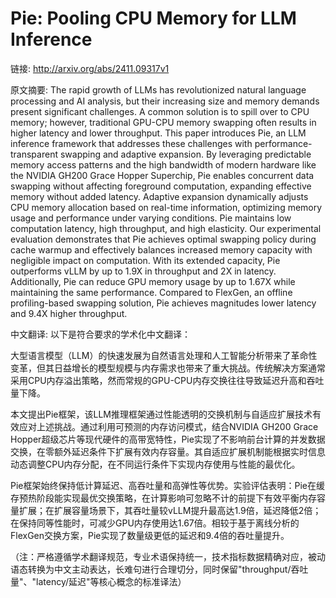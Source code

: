 # Pie: Pooling CPU Memory for LLM Inference

链接: http://arxiv.org/abs/2411.09317v1

原文摘要:
The rapid growth of LLMs has revolutionized natural language processing and
AI analysis, but their increasing size and memory demands present significant
challenges. A common solution is to spill over to CPU memory; however,
traditional GPU-CPU memory swapping often results in higher latency and lower
throughput.
  This paper introduces Pie, an LLM inference framework that addresses these
challenges with performance-transparent swapping and adaptive expansion. By
leveraging predictable memory access patterns and the high bandwidth of modern
hardware like the NVIDIA GH200 Grace Hopper Superchip, Pie enables concurrent
data swapping without affecting foreground computation, expanding effective
memory without added latency. Adaptive expansion dynamically adjusts CPU memory
allocation based on real-time information, optimizing memory usage and
performance under varying conditions.
  Pie maintains low computation latency, high throughput, and high elasticity.
Our experimental evaluation demonstrates that Pie achieves optimal swapping
policy during cache warmup and effectively balances increased memory capacity
with negligible impact on computation. With its extended capacity, Pie
outperforms vLLM by up to 1.9X in throughput and 2X in latency. Additionally,
Pie can reduce GPU memory usage by up to 1.67X while maintaining the same
performance. Compared to FlexGen, an offline profiling-based swapping solution,
Pie achieves magnitudes lower latency and 9.4X higher throughput.

中文翻译:
以下是符合要求的学术化中文翻译：

大型语言模型（LLM）的快速发展为自然语言处理和人工智能分析带来了革命性变革，但其日益增长的模型规模与内存需求也带来了重大挑战。传统解决方案通常采用CPU内存溢出策略，然而常规的GPU-CPU内存交换往往导致延迟升高和吞吐量下降。

本文提出Pie框架，该LLM推理框架通过性能透明的交换机制与自适应扩展技术有效应对上述挑战。通过利用可预测的内存访问模式，结合NVIDIA GH200 Grace Hopper超级芯片等现代硬件的高带宽特性，Pie实现了不影响前台计算的并发数据交换，在零额外延迟条件下扩展有效内存容量。其自适应扩展机制能根据实时信息动态调整CPU内存分配，在不同运行条件下实现内存使用与性能的最优化。

Pie框架始终保持低计算延迟、高吞吐量和高弹性等优势。实验评估表明：Pie在缓存预热阶段能实现最优交换策略，在计算影响可忽略不计的前提下有效平衡内存容量扩展；在扩展容量场景下，其吞吐量较vLLM提升最高达1.9倍，延迟降低2倍；在保持同等性能时，可减少GPU内存使用达1.67倍。相较于基于离线分析的FlexGen交换方案，Pie实现了数量级更低的延迟和9.4倍的吞吐量提升。

（注：严格遵循学术翻译规范，专业术语保持统一，技术指标数据精确对应，被动语态转换为中文主动表达，长难句进行合理切分，同时保留"throughput/吞吐量"、"latency/延迟"等核心概念的标准译法）
